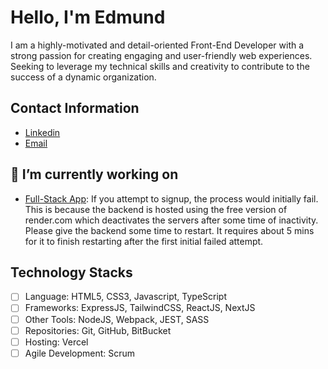 <!--
### Hi there 👋
**Edmund0/Edmund0** is a ✨ _special_ ✨ repository because its `README.md` (this file) appears on your GitHub profile.

Here are some ideas to get you started:

- 🔭 I’m currently working on ...
- 🌱 I’m currently learning ...
- 👯 I’m looking to collaborate on ...
- 🤔 I’m looking for help with ...
- 💬 Ask me about ...
- 📫 How to reach me: ...
- 😄 Pronouns: ...
- ⚡ Fun fact: ...
-->

# Hello, I'm Edmund

I am a highly-motivated and detail-oriented Front-End Developer with a strong passion for creating engaging and user-friendly web experiences. Seeking to leverage my technical skills and creativity to contribute to the success of a dynamic organization.

## Contact Information
- [Linkedin](https://www.linkedin.com/in/chigoziem-edmund-ofili-689b14124/)
- [Email](goziem.ofili@gmail.com)

## 🔭 I’m currently working on
- [Full-Stack App](https://bank-recon-frontend.vercel.app): If you attempt to signup, the process would initially fail. This is because the backend is hosted using the free version of render.com which deactivates the servers after some time of inactivity. Please give the backend some time to restart. It requires about 5 mins for it to finish restarting after the first initial failed attempt.



## Technology Stacks

- [ ] Language: HTML5, CSS3, Javascript, TypeScript
- [ ] Frameworks: ExpressJS, TailwindCSS, ReactJS, NextJS
- [ ] Other Tools: NodeJS, Webpack, JEST, SASS
- [ ] Repositories: Git, GitHub, BitBucket
- [ ] Hosting: Vercel
- [ ] Agile Development: Scrum
